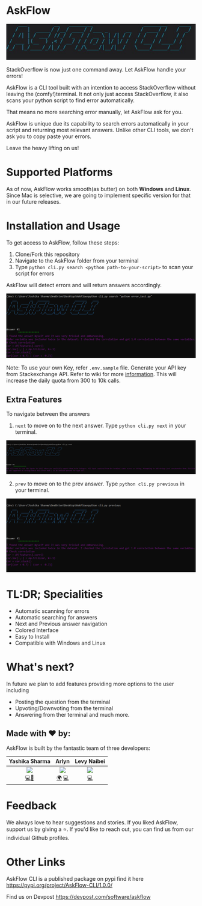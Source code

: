 # AskFlow

<img src="https://github.com/yashika51/AskFlow/blob/main/AskFlow_logo.jpg"/>

StackOverflow is now just one command away. Let AskFlow handle your errors!

AskFlow is a CLI tool built with an intention to access StackOverflow without leaving the (comfy!)terminal. It not only just access StackOverflow, it also scans your python script to find error automatically. 

That means no more searching error manually, let AskFlow ask for you. 

AskFlow is unique due its capability to search errors automatically in your script and returning most relevant answers. Unlike other CLI tools, we don't ask you to copy paste your errors. 

Leave the heavy lifting on us!

# Supported Platforms

As of now, AskFlow works smooth(as butter) on both **Windows** and **Linux**. Since Mac is selective, we are going to implement specific version for that in our future releases. 

# Installation and Usage

To get access to AskFlow, follow these steps:

1. Clone/Fork this repository
2. Navigate to the AskFlow folder from your terminal
3. Type `python cli.py search <python path-to-your-script>` to scan your script for errors

AskFlow will detect errors and will return answers accordingly.

<img src="https://github.com/yashika51/AskFlow/blob/main/screenshots/search.png"/>

Note: To use your own Key, refer `.env.sample` file. Generate your API key from Stackexchange API. Refer to wiki for more [information](https://github.com/yashika51/AskFlow/wiki/Using-Stack-API). This will increase the daily quota from 300 to 10k calls.

## Extra Features

To navigate between the answers

1. `next` to move on to the next answer. Type `python cli.py next` in your terminal.

<img src="https://github.com/yashika51/AskFlow/blob/main/screenshots/next.png"/>

2. `prev` to move on to the prev answer. Type `python cli.py previous` in your terminal.

<img src="https://github.com/yashika51/AskFlow/blob/main/screenshots/previous.png"/>

# TL:DR; Specialities

- Automatic scanning for errors 
- Automatic searching for answers
- Next and Previous answer navigation
- Colored Interface
- Easy to Install 
- Compatible with Windows and Linux

# What's next?

In future we plan to add features providing more options to the user including
- Posting the question from the terminal
- Upvoting/Downvoting from the terminal
- Answering from ther terminal 
and much more.


## Made with ❤️ by:

AskFlow is built by the fantastic team of three developers:

|                          Yashika Sharma                         |                         Arlyn                       |                  Levy Naibei
| :----------------------------------------------------------: | :----------------------------------------------------------: | :----------------------------------------------------------:| 
[<img src="https://avatars0.githubusercontent.com/u/34909206?s=460&u=6f0efbdf5e4df90a99611c99603efa120251090c&v=4" width="100px;"/>](https://github.com/yashika51)<br />[💻](https://www.linkedin.com/in/yashika51/)[🤝](https://github.com/yashika51) | [<img src="https://avatars1.githubusercontent.com/u/10408164?s=400&u=041c3d8c84a9720da027caa45b9ae61f1116f8fe&v=4" width="100px;"/>](https://github.com/Acrylami/)<br />[🌍](https://github.com/Acrylami/) [💻](https://github.com/Acrylami/)| [<img src="https://avatars2.githubusercontent.com/u/26874683?s=400&u=b762574181dfca4cf54f0861cc4a05939c38c23d&v=4" width="100px;"/>](https://github.com/Levy-Naibei)<br /> [💻](https://github.com/Levy-Naibei) |

# Feedback

We always love to hear suggestions and stories. If you liked AskFlow, support us by giving a :star:. If you'd like to reach out, you can find us from our individual Github profiles. 

# Other Links

AskFlow CLI is a published package on pypi find it here https://pypi.org/project/AskFlow-CLI/1.0.0/

Find us on Devpost https://devpost.com/software/askflow


